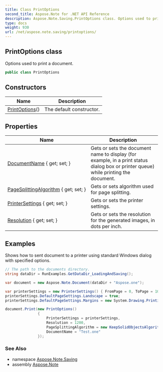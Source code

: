 ```yaml
---
title: Class PrintOptions
second_title: Aspose.Note for .NET API Reference
description: Aspose.Note.Saving.PrintOptions class. Options used to print a document
type: docs
weight: 930
url: /net/aspose.note.saving/printoptions/
---
```

## PrintOptions class

Options used to print a document.

```csharp
public class PrintOptions
```

## Constructors

| Name | Description |
| --- | --- |
| [PrintOptions](printoptions/)() | The default constructor. |

## Properties

| Name | Description |
| --- | --- |
| [DocumentName](../../aspose.note.saving/printoptions/documentname/) { get; set; } | Gets or sets the document name to display (for example, in a print status dialog box or printer queue) while printing the document. |
| [PageSplittingAlgorithm](../../aspose.note.saving/printoptions/pagesplittingalgorithm/) { get; set; } | Gets or sets algorithm used for page splitting. |
| [PrinterSettings](../../aspose.note.saving/printoptions/printersettings/) { get; set; } | Gets or sets the printer settings. |
| [Resolution](../../aspose.note.saving/printoptions/resolution/) { get; set; } | Gets or sets the resolution for the generated images, in dots per inch. |

## Examples

Shows how to sent document to a printer using standard Windows dialog with specified options.

```csharp
// The path to the documents directory.
string dataDir = RunExamples.GetDataDir_LoadingAndSaving();

var document = new Aspose.Note.Document(dataDir + "Aspose.one");

var printerSettings = new PrinterSettings() { FromPage = 0, ToPage = 10 };
printerSettings.DefaultPageSettings.Landscape = true;
printerSettings.DefaultPageSettings.Margins = new System.Drawing.Printing.Margins(50, 50, 150, 50);

document.Print(new PrintOptions()
               {
                   PrinterSettings = printerSettings,
                   Resolution = 1200,
                   PageSplittingAlgorithm = new KeepSolidObjectsAlgorithm(),
                   DocumentName = "Test.one"
               });
```

### See Also

* namespace [Aspose.Note.Saving](../../aspose.note.saving/)
* assembly [Aspose.Note](../../)


